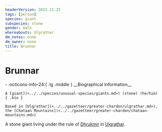 ```yaml
---
headerVersion: 2023.11.25
tags: [person]
species: giant
subspecies: stone
gender: male
whereabouts: Ulgrathar
dm_notes: none
dm_owner: none
title: Brunnar
---
```

# Brunnar
<div class="grid cards ext-narrow-margin ext-one-column" markdown>
- :octicons-info-24:{ .lg .middle } __Biographical Information__

    A [giant](<../../species/unusual-species/giants.md>) (stone) (he/him)  
    { .bio }

    Based in [Ulgrathar](<../../gazetteer/greater-chardon/ulgrathar.md>), the [Chataan Mountains](<../../gazetteer/greater-chardon/chataan-mountains.md>)
</div>


A stone giant living under the rule of [Dhrukmir](<./dhrukmir.md>) in [Ulgrathar](<../../gazetteer/greater-chardon/ulgrathar.md>). 